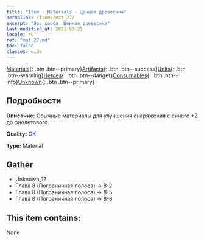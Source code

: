 ```yaml
---
title: "Item - Materials - Ценная древесина"
permalink: /Items/mat_27/
excerpt: "Эра хаоса  Ценная древесина"
last_modified_at: 2021-03-25
locale: ru
ref: "mat_27.md"
toc: false
classes: wide
---
```

 [Materials](/ru/Items/){: .btn .btn--primary}[Artifacts](/ru/Items/Artifacts/){: .btn .btn--success}[Units](/ru/Items/Units/){: .btn .btn--warning}[Heroes](/ru/Items/Heroes/){: .btn .btn--danger}[Consumables](/ru/Items/Consumables/){: .btn .btn--info}[Unknown](/ru/Items/Unknown/){: .btn .btn--primary}

## Подробности
 **Описание:** Обычные материалы для улучшения снаряжения c синего +2 до фиолетового.

 **Quality:** <span style="color: #0000CD">OK</span>

 **Type:** Material

## Gather

*    Unknown_17 
*    Глава 8 (Пограничная полоса) -> 8-2 
*    Глава 8 (Пограничная полоса) -> 8-5 
*    Глава 8 (Пограничная полоса) -> 8-8 

## This item contains:

  None

